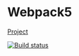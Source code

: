 # Webpack5

[Project](https://batninedr.github.io/ahj-env/)

[![Build status](https://ci.appveyor.com/api/projects/status/mmgnn51t98oro1td/branch/master?svg=true)](https://ci.appveyor.com/project/Dzuba110729/ahj-envv)
